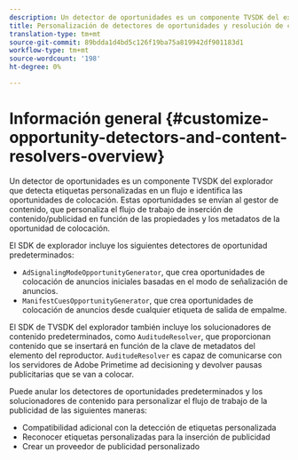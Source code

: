 ```yaml
---
description: Un detector de oportunidades es un componente TVSDK del explorador que detecta etiquetas personalizadas en un flujo e identifica las oportunidades de colocación. Estas oportunidades se envían al gestor de contenido, que personaliza el flujo de trabajo de inserción de contenido/publicidad en función de las propiedades y los metadatos de la oportunidad de colocación.
title: Personalización de detectores de oportunidades y resolución de contenido
translation-type: tm+mt
source-git-commit: 89bdda1d4bd5c126f19ba75a819942df901183d1
workflow-type: tm+mt
source-wordcount: '198'
ht-degree: 0%

---
```



# Información general {#customize-opportunity-detectors-and-content-resolvers-overview}

Un detector de oportunidades es un componente TVSDK del explorador que detecta etiquetas personalizadas en un flujo e identifica las oportunidades de colocación. Estas oportunidades se envían al gestor de contenido, que personaliza el flujo de trabajo de inserción de contenido/publicidad en función de las propiedades y los metadatos de la oportunidad de colocación.

El SDK de explorador incluye los siguientes detectores de oportunidad predeterminados:

* `AdSignalingModeOpportunityGenerator`, que crea oportunidades de colocación de anuncios iniciales basadas en el modo de señalización de anuncios.
* `ManifestCuesOpportunityGenerator`, que crea oportunidades de colocación de anuncios desde cualquier etiqueta de salida de empalme.

El SDK de TVSDK del explorador también incluye los solucionadores de contenido predeterminados, como `AuditudeResolver`, que proporcionan contenido que se insertará en función de la clave de metadatos del elemento del reproductor. `AuditudeResolver` es capaz de comunicarse con los servidores de Adobe Primetime ad decisioning y devolver pausas publicitarias que se van a colocar.

Puede anular los detectores de oportunidades predeterminados y los solucionadores de contenido para personalizar el flujo de trabajo de la publicidad de las siguientes maneras:

* Compatibilidad adicional con la detección de etiquetas personalizada
* Reconocer etiquetas personalizadas para la inserción de publicidad
* Crear un proveedor de publicidad personalizado

